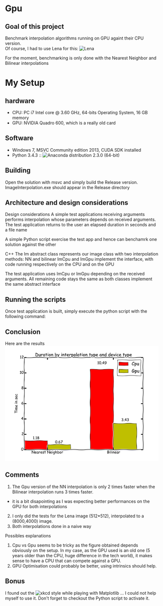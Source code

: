 # Gpu

## Goal of this project
Benchmark interpolation algorithms running on GPU againt their CPU version.  
Of course, I had to use Lena for this:
![Lena][Lena]

For the moment, benchmarking is only done with the Nearest Neighbor and Bilinear interpolations

# My Setup

hardware
--------
- CPU: PC i7 Intel core @ 3.60 GHz,  64-bits Operating System, 16 GB memory 
- GPU: NVIDIA Quadro 600, which is a really old card

Software
--------
- Windows 7, MSVC Community edition 2013, CUDA SDK installed
- Python 3.4.3 :: ![Anaconda][Anaconda] distribution 2.3.0 (64-bit)

## Building

Open the solution with msvc and simply build the Release version.
ImageInterpolation.exe should appear in the Release directory

## Architecture and design considerations

Design considerations
A simple test applications receiving arguments performs interpolation whose parameters depends on received arguments.
The test application returns to the user an elapsed duration in seconds and a file name

A simple Python script exercise the test app and hence can benchamrk one solution against the other

C++
The Im abstract class represents our image class with two interpolation methods: NN and bilinear
ImCpu and ImGpu implement the interface, with code running respectively on the CPU and on the GPU

The test application uses ImCpu or ImGpu depending on the received arguments. All remaining code stays the same as both classes implement the same abstract interface

## Running the scripts
Once test application is built, simply execute the python script with the following command: 


## Conclusion
Here are the results
![Results][Results]

## Comments
1. The Gpu version of the NN interpolation is only 2 times faster when the Bilinear interpolation runs 3 times faster.
  * it is a bit disapointing as I was expecting better performances on the GPU for both interpolations
2. I only did the tests for the Lena image (512*512), interpolated to a (8000,4000) image.
3. Both interpolations done in a naive way

Possibles explanations
1. Cpu vs Gpu seems to be tricky as the figure obtained depends obviously on the setup. In my case, as the GPU used is an old one (5 years older than the CPU, huge difference in the tech world), it makes sense to have a CPU that can compete against a GPU.
2. GPU Optimisation could probably be better, using intrinsics should help.


## Bonus
I found out the ![xkcd][xkcd] style while playing with Matplotlib ... I could not help myself to use it. Don't forget to checkout the Python script to activate it.


[Lena]: http://www.cosy.sbg.ac.at/~pmeerw/Watermarking/lena_color.gif "Lena"
[Results]: /Release/CpuVsGpu.png
[xkcd]: http://xkcd.com/
[Anaconda]: https://www.continuum.io/why-anaconda
